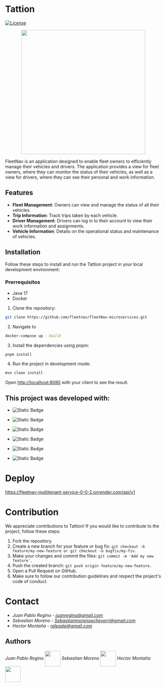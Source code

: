 # Tattion

[![License](https://img.shields.io/badge/license-MIT-blue.svg)](LICENSE)
<p align="center">
<img align="center" width="400px" src="https://asset.cloudinary.com/dxdkd2q9d/07bc1d5b30024ff4c5bbb5d813716d79">
</p>

FleetNav is an application designed to enable fleet owners to efficiently manage their vehicles and drivers. The application provides a view for fleet owners, where they can monitor the status of their vehicles, as well as a view for drivers, where they can see their personal and work information.

## Features

- **Fleet Management**: Owners can view and manage the status of all their vehicles.
- **Trip Information**: Track trips taken by each vehicle.
- **Driver Management**: Drivers can log in to their account to view their work information and assignments.
- **Vehicle Information**: Details on the operational status and maintenance of vehicles.

## Installation

Follow these steps to install and run the Tattion project in your local development environment:
### Prerrequisitos

- Java 17
- Docker

1. Clone the repository:
```bash
git clone https://github.com/fleetnav/fleetNav-microservices.git
```
2. Navigate to 
```bash
docker-compose up --build
```
3. Install the dependencies using pnpm:
```bash
pnpm install
```
4. Run the project in development mode:

```bash
mvn clean install
```

Open [http://localhost:8080](http://localhost:8080) with your client to see the result.




## This project was developed with:

- ![Static Badge](https://img.shields.io/badge/Spring-%236DB33F?logo=spring&logoColor=white)
- ![Static Badge](https://img.shields.io/badge/Docker-%232496ED?logo=docker&logoColor=white)
 
- ![Static Badge](https://img.shields.io/badge/PostgreSQL-%234169E1?logo=postgresql&logoColor=white)

- ![Static Badge](https://img.shields.io/badge/Spring%20Security%20-%20%236DB33F?logo=springSecurity&logoColor=white)

- ![Static Badge](https://img.shields.io/badge/Spring%20Boot%20-%20%236DB33F?logo=springBoot&logoColor=white)
- ![Static Badge](https://img.shields.io/badge/Render-%2346E3B7?logo=render&logoColor=white)



# Deploy 

https://fleetnav-multitenant-service-0-0-2.onrender.com/api/v1

# Contribution
We appreciate contributions to Tattion! If you would like to contribute to the project, follow these steps:

1. Fork the repository.
2. Create a new branch for your feature or bug fix: ```git checkout -b feature/my-new-feature or git checkout -b bugfix/my-fix.```
3. Make your changes and commit the files: ```git commit -m 'Add my new feature'.```
4. Push the created branch: ```git push origin feature/my-new-feature.```
5. Open a Pull Request on GitHub.
6. Make sure to follow our contribution guidelines and respect the project's code of conduct.

# Contact
- *Juan Pablo Regino* - *juanregino@gmail.com*
- *Sebastian Moreno* - *Sebastianmorenoecheverri@gmail.com*
- *Hector Montaña* - *ralexale@gmail.com*

## Authors

*Juan Pablo Regino* <img align='center' src="https://media.giphy.com/media/12oufCB0MyZ1Go/giphy.gif" width="50"></img>   *Sebastian Moreno* <img src="https://media.giphy.com/media/v1.Y2lkPTc5MGI3NjExbGpvcXE2bTFwZjZvbmdjaGt5YXQ5eGg3cTVncGY3a3kzYXUwd2xrdSZlcD12MV9pbnRlcm5hbF9naWZfYnlfaWQmY3Q9Zw/WoFUgVGgalRNitKbof/giphy.gif" width="50" align='center'>  *Hector Montaña* <img src="https://media.giphy.com/media/BHCFcibksBxAV0FDoL/giphy.gif" width="50" align='center' /> 

